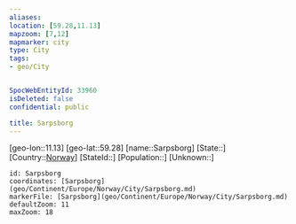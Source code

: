 ```yaml
---
aliases: 
location: [59.28,11.13]
mapzoom: [7,12] 
mapmarker: city 
type: City
tags:
- geo/City


SpocWebEntityId: 33960
isDeleted: false
confidential: public

title: Sarpsborg
---
```

[geo-lon::11.13]
[geo-lat::59.28]
[name::Sarpsborg]
[State::]
[Country::[Norway](geo/Continent/Europe/Norway.md)]
[StateId::]
[Population::]
[Unknown::]


```leaflet
id: Sarpsborg
coordinates: [Sarpsborg](geo/Continent/Europe/Norway/City/Sarpsborg.md)
markerFile: [Sarpsborg](geo/Continent/Europe/Norway/City/Sarpsborg.md)
defaultZoom: 11 
maxZoom: 18
```


